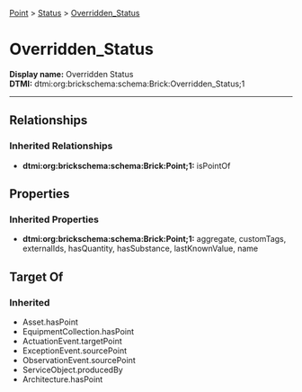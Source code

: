[Point](../../Point.md) > [Status](../Status.md) > [Overridden_Status](.)
# Overridden_Status

**Display name:** Overridden Status<br />
**DTMI:** dtmi:org:brickschema:schema:Brick:Overridden_Status;1

---
## Relationships
### Inherited Relationships
* **dtmi:org:brickschema:schema:Brick:Point;1:** isPointOf
## Properties
### Inherited Properties
* **dtmi:org:brickschema:schema:Brick:Point;1:** aggregate, customTags, externalIds, hasQuantity, hasSubstance, lastKnownValue, name
## Target Of
### Inherited
* Asset.hasPoint
* EquipmentCollection.hasPoint
* ActuationEvent.targetPoint
* ExceptionEvent.sourcePoint
* ObservationEvent.sourcePoint
* ServiceObject.producedBy
* Architecture.hasPoint
